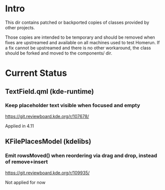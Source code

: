 # Intro

This dir contains patched or backported copies of classes provided by other
projects.

Those copies are intended to be temporary and should be removed when fixes are
upstreamed and available on all machines used to test Homerun. If a fix cannot
be upstreamed and there is no other workaround, the class should be forked and
moved to the components/ dir.

# Current Status

## TextField.qml (kde-runtime)

### Keep placeholder text visible when focused and empty
<https://git.reviewboard.kde.org/r/107678/>

Applied in 4.11

## KFilePlacesModel (kdelibs)

### Emit rowsMoved() when reordering via drag and drop, instead of remove+insert
<https://git.reviewboard.kde.org/r/109935/>

Not applied for now
